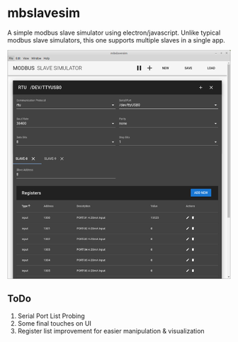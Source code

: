 # mbslavesim

A simple modbus slave simulator using electron/javascript.
Unlike typical modbus slave simulators, this one supports multiple slaves in a single app.

![Screen Shot](docs/demo.png "demo screen shot")

## ToDo
1. Serial Port List Probing
2. Some final touches on UI
3. Register list improvement for easier manipulation & visualization
